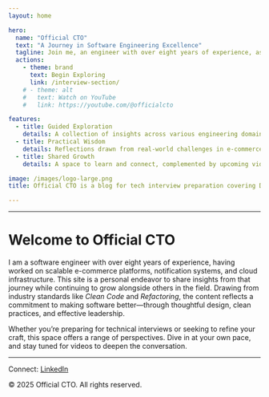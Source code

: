 ```yaml
---
layout: home

hero:
  name: "Official CTO"
  text: "A Journey in Software Engineering Excellence"
  tagline: Join me, an engineer with over eight years of experience, as we explore the craft of building scalable, robust systems together.
  actions:
    - theme: brand
      text: Begin Exploring
      link: /interview-section/
    # - theme: alt
    #   text: Watch on YouTube
    #   link: https://youtube.com/@officialcto

features:
  - title: Guided Exploration
    details: A collection of insights across various engineering domains, from algorithms to system design.
  - title: Practical Wisdom
    details: Reflections drawn from real-world challenges in e-commerce, cloud, and distributed systems.
  - title: Shared Growth
    details: A space to learn and connect, complemented by upcoming video content.

image: /images/logo-large.png
title: Official CTO is a blog for tech interview preparation covering DS/Algo, LLD, and HLD System Design and CS fundamentals

---
```





---

# Welcome to Official CTO

I am a software engineer with over eight years of experience, having worked on scalable e-commerce platforms, notification systems, and cloud infrastructure. This site is a personal endeavor to share insights from that journey while continuing to grow alongside others in the field. Drawing from industry standards like *Clean Code* and *Refactoring*, the content reflects a commitment to making software better—through thoughtful design, clean practices, and effective leadership.

Whether you’re preparing for technical interviews or seeking to refine your craft, this space offers a range of perspectives. Dive in at your own pace, and stay tuned for videos to deepen the conversation.

<!-- [Begin Exploring →](/interview-section/) -->

---

<footer>
  <p>Connect: <a href="https://www.linkedin.com/in/ravi-shankar-a725b0225/">LinkedIn</a></p>
  <!-- <p>Contact: <a href="mailto:your-email@example.com">your-email@example.com</a></p> -->
  <p>&copy; 2025 Official CTO. All rights reserved.</p>
</footer>